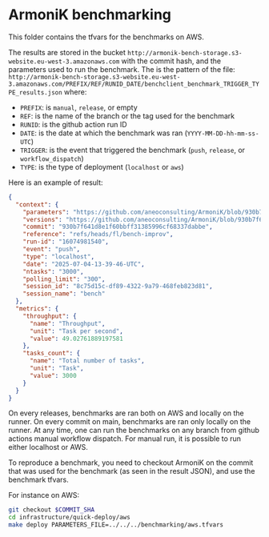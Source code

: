 # ArmoniK benchmarking

This folder contains the tfvars for the benchmarks on AWS.

The results are stored in the bucket `http://armonik-bench-storage.s3-website.eu-west-3.amazonaws.com` with the commit hash, and the parameters used to run the benchmark.
The is the pattern of the file: `http://armonik-bench-storage.s3-website.eu-west-3.amazonaws.com/PREFIX/REF/RUNID_DATE/benchclient_benchmark_TRIGGER_TYPE_results.json` where:
- `PREFIX`: is `manual`, `release`, or empty
- `REF`: is the name of the branch or the tag used for the benchmark
- `RUNID`: is the github action run ID
- `DATE`: is the date at which the benchmark was ran (`YYYY-MM-DD-hh-mm-ss-UTC`)
- `TRIGGER`: is the event that triggered the benchmark (`push`, `release`, or `workflow_dispatch`)
- `TYPE`: is the type of deployment (`localhost` or `aws`)

Here is an example of result:

```json
{
  "context": {
    "parameters": "https://github.com/aneoconsulting/ArmoniK/blob/930b7f641d8e1f60bbff31385996cf68337dabbe/infrastructure/quick-deploy/localhost/parameters.tfvars",
    "versions": "https://github.com/aneoconsulting/ArmoniK/blob/930b7f641d8e1f60bbff31385996cf68337dabbe/versions.tfvars.json",
    "commit": "930b7f641d8e1f60bbff31385996cf68337dabbe",
    "reference": "refs/heads/fl/bench-improv",
    "run-id": "16074981540",
    "event": "push",
    "type": "localhost",
    "date": "2025-07-04-13-39-46-UTC",
    "ntasks": "3000",
    "polling_limit": "300",
    "session_id": "8c75d15c-df89-4322-9a79-468feb823d81",
    "session_name": "bench"
  },
  "metrics": {
    "throughput": {
      "name": "Throughput",
      "unit": "Task per second",
      "value": 49.02761889197581
    },
    "tasks_count": {
      "name": "Total number of tasks",
      "unit": "Task",
      "value": 3000
    }
  }
}
```

On every releases, benchmarks are ran both on AWS and locally on the runner.
On every commit on main, benchmarks are ran only locally on the runner.
At any time, one can run the benchmarks on any branch from github actions manual workflow dispatch.
For manual run, it is possible to run either localhost or AWS.

To reproduce a benchmark, you need to checkout ArmoniK on the commit that was used for the benchmark (as seen in the result JSON), and use the benchmark tfvars.

For instance on AWS:

```sh
git checkout $COMMIT_SHA
cd infrastructure/quick-deploy/aws
make deploy PARAMETERS_FILE=../../../benchmarking/aws.tfvars
```
